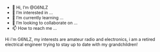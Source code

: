 - 👋 Hi, I’m @G6NLZ
- 👀 I’m interested in ...
- 🌱 I’m currently learning ...
- 💞️ I’m looking to collaborate on ...
- 📫 How to reach me ...

<!---
G6NLZ/G6NLZ is a ✨ special ✨ repository because its `README.md` (this file) appears on your GitHub profile.
You can click the Preview link to take a look at your changes.
--->
Hi i'm G6NLZ, my interests are amateur radio and electronics,
i am a retired electrical engineer trying to stay up to date with my grandchildren!
